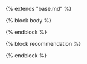 {% extends "base.md" %}

{% block body %}

{% endblock %}

{% block recommendation %}

{% endblock %}